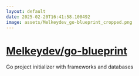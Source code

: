 ```yaml
---
layout: default
date: 2025-02-20T16:41:58.100492
image: assets/Melkeydev_go-blueprint_cropped.png
---
```


# [Melkeydev/go-blueprint](https://github.com/Melkeydev/go-blueprint)

Go project initializer with frameworks and databases

